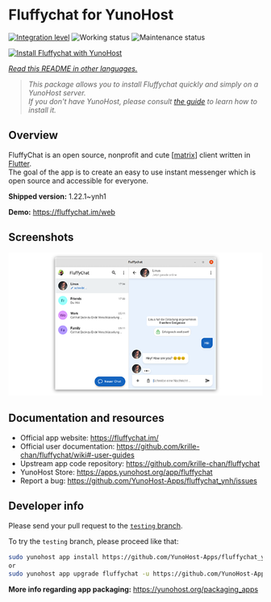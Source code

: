 <!--
N.B.: This README was automatically generated by <https://github.com/YunoHost/apps/tree/master/tools/readme_generator>
It shall NOT be edited by hand.
-->

# Fluffychat for YunoHost

[![Integration level](https://dash.yunohost.org/integration/fluffychat.svg)](https://ci-apps.yunohost.org/ci/apps/fluffychat/) ![Working status](https://ci-apps.yunohost.org/ci/badges/fluffychat.status.svg) ![Maintenance status](https://ci-apps.yunohost.org/ci/badges/fluffychat.maintain.svg)

[![Install Fluffychat with YunoHost](https://install-app.yunohost.org/install-with-yunohost.svg)](https://install-app.yunohost.org/?app=fluffychat)

*[Read this README in other languages.](./ALL_README.md)*

> *This package allows you to install Fluffychat quickly and simply on a YunoHost server.*  
> *If you don't have YunoHost, please consult [the guide](https://yunohost.org/install) to learn how to install it.*

## Overview

FluffyChat is an open source, nonprofit and cute [[matrix](https://matrix.org)] client written in [Flutter](https://flutter.dev).  
The goal of the app is to create an easy to use instant messenger which is open source and accessible for everyone.


**Shipped version:** 1.22.1~ynh1

**Demo:** <https://fluffychat.im/web>

## Screenshots

![Screenshot of Fluffychat](./doc/screenshots/screenshot.png)

## Documentation and resources

- Official app website: <https://fluffychat.im/>
- Official user documentation: <https://github.com/krille-chan/fluffychat/wiki#-user-guides>
- Upstream app code repository: <https://github.com/krille-chan/fluffychat>
- YunoHost Store: <https://apps.yunohost.org/app/fluffychat>
- Report a bug: <https://github.com/YunoHost-Apps/fluffychat_ynh/issues>

## Developer info

Please send your pull request to the [`testing` branch](https://github.com/YunoHost-Apps/fluffychat_ynh/tree/testing).

To try the `testing` branch, please proceed like that:

```bash
sudo yunohost app install https://github.com/YunoHost-Apps/fluffychat_ynh/tree/testing --debug
or
sudo yunohost app upgrade fluffychat -u https://github.com/YunoHost-Apps/fluffychat_ynh/tree/testing --debug
```

**More info regarding app packaging:** <https://yunohost.org/packaging_apps>
